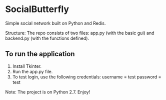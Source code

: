 # SocialButterfly
Simple social network built on Python and Redis.

Structure: The repo consists of two files: app.py (with the basic gui) and backend.py (with the functions defined).

## To run the application 
1. Install Tkinter.
2. Run the app.py file.
3. To test login, use the following credentials:
username = test
password = test 

Note: The project is on Python 2.7.
Enjoy!

